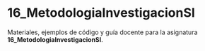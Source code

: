 # 16_MetodologiaInvestigacionSI

Materiales, ejemplos de código y guía docente para la asignatura **16_MetodologiaInvestigacionSI**.
